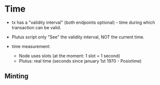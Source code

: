 # Time

- tx has a "validity interval" (both endpoints optional) - time during which transaction can be valid.
- Plutus script only "See" the validity interval, NOT the current time.

- time measurement:
  - Node uses slots (at the moment: 1 slot = 1 second)
  - Plutus: real time (seconds since january 1st 1970 - Posixtime)
  
## Minting

